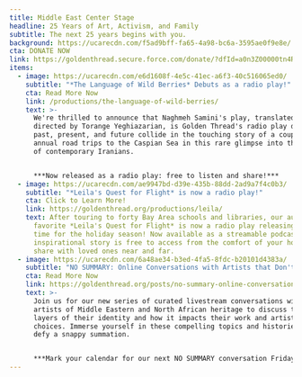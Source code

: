 ```yaml
---
title: Middle East Center Stage
headline: 25 Years of Art, Activism, and Family
subtitle: The next 25 years begins with you.
background: https://ucarecdn.com/f5ad9bff-fa65-4a98-bc6a-3595ae0f9e8e/
cta: DONATE NOW
link: https://goldenthread.secure.force.com/donate/?dfId=a0n3Z00000tn4RsQAI
items:
  - image: https://ucarecdn.com/e6d1608f-4e5c-41ec-a6f3-40c516065ed0/
    subtitle: "*The Language of Wild Berries* Debuts as a radio play!"
    cta: Read More Now
    link: /productions/the-language-of-wild-berries/
    text: >-
      We're thrilled to announce that Naghmeh Samini's play, translated and
      directed by Torange Yeghiazarian, is Golden Thread's radio play debut! The
      past, present, and future collide in the touching story of a couple’s
      annual road trips to the Caspian Sea in this rare glimpse into the lives
      of contemporary Iranians. 


      ***Now released as a radio play: free to listen and share!***
  - image: https://ucarecdn.com/ae9947bd-d39e-435b-88dd-2ad9a7f4c0b3/
    subtitle: "*Leila's Quest for Flight* is now a radio play!"
    cta: Click to Learn More!
    link: https://goldenthread.org/productions/leila/
    text: After touring to forty Bay Area schools and libraries, our audience
      favorite *Leila's Quest for Flight* is now a radio play releasing just in
      time for the holiday season! Now available as a streamable podcast, this
      inspirational story is free to access from the comfort of your home and to
      share with loved ones near and far.
  - image: https://ucarecdn.com/6a48ae34-b3ed-4fa5-8fdc-b20101d4383a/
    subtitle: "NO SUMMARY: Online Conversations with Artists that Don't Fit in a Box!"
    cta: Read More Now
    link: https://goldenthread.org/posts/no-summary-online-conversations-with-artists-the-dont-fit-in-a-box/
    text: >-
      Join us for our new series of curated livestream conversations with
      artists of Middle Eastern and North African heritage to discuss the many
      layers of their identity and how it impacts their work and artistic
      choices. Immerse yourself in these compelling topics and histories that
      defy a snappy summation. 


      ***Mark your calendar for our next NO SUMMARY conversation Friday, December 4th at 3pm PDT!***
---
```

